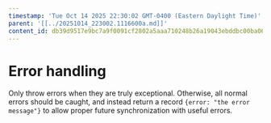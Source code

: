 ```yaml
---
timestamp: 'Tue Oct 14 2025 22:30:02 GMT-0400 (Eastern Daylight Time)'
parent: '[[../20251014_223002.1116600a.md]]'
content_id: db39d9517e9bc7a9f0091cf2802a5aaa710248b26a19043ebddbc00ba067bc70
---
```


# Error handling

Only throw errors when they are truly exceptional. Otherwise, all normal errors should be caught, and instead return a record `{error: "the error message"}` to allow proper future synchronization with useful errors.

